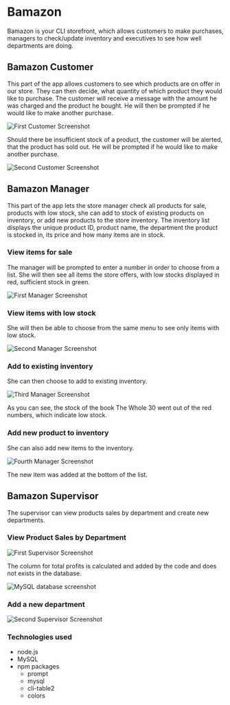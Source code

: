 # Bamazon

Bamazon is your CLI storefront, which allows customers to make purchases, managers to check/update inventory and executives to see how well departments are doing.

## Bamazon Customer

This part of the app allows customers to see which products are on offer in our store. They can then decide, what quantity of which product they would like to purchase. The customer will receive a message with the amount he was charged and the product he bought. He will then be prompted if he would like to make another purchase.

![First Customer Screenshot](/screenshots/customerscreenshot1.png?raw=true "customer successfully purchased products")


Should there be insufficient stock of a product, the customer will be alerted, that the product has sold out. He will be prompted if he would like to make another purchase.

![Second Customer Screenshot](/screenshots/customerscreenshot2.png?raw=true "purchase failed")

## Bamazon Manager

This part of the app lets the store manager check all products for sale, products with low stock, she can add to stock of existing products on inventory, or add new products to the store inventory. The inventory list displays the unique product ID, product name, the department the product is stocked in, its price and how many items are in stock.

### View items for sale

The manager will be prompted to enter a number in order to choose from a list. She will then see all items the store offers, with low stocks displayed in red, sufficient stock in green.

![First Manager Screenshot](/screenshots/managerscreenshot1.png?raw=true "products for sale")

### View items with low stock

She will then be able to choose from the same menu to see only items with low stock.

![Second Manager Screenshot](/screenshots/managerscreenshot2.png?raw=true "low stock inventory")

### Add to existing inventory

She can then choose to add to existing inventory.

![Third Manager Screenshot](/screenshots/managerscreenshot3.png?raw=true "add to inventory")

As you can see, the stock of the book The Whole 30 went out of the red numbers, which indicate low stock.

### Add new product to inventory

She can also add new items to the inventory.

![Fourth Manager Screenshot](/screenshots/managerscreenshot4.png?raw=true "add new item to inventory")

The new item was added at the bottom of the list.

## Bamazon Supervisor

The supervisor can view products sales by department and create new departments.

### View Product Sales by Department

![First Supervisor Screenshot](/screenshots/supervisor1.png?raw=true "view product sales by department")

The column for total profits is calculated and added by the code and does not exists in the database.

![MySQL database screenshot](/screenshots/supervisor3.png?raw=true "database screenshot")

### Add a new department

![Second Supervisor Screenshot](/screenshots/supervisor2.png?raw=true "add a new department")

### Technologies used
		
* node.js
* MySQL
* npm packages
	* prompt
	* mysql
	* cli-table2
	* colors
